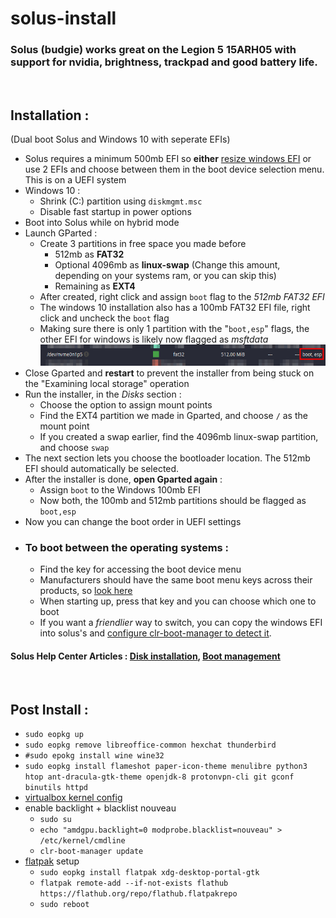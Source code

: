 # solus-install
### Solus (budgie) works great on the Legion 5 15ARH05 with support for nvidia, brightness, trackpad and good battery life.

<br>

## Installation :
 (Dual boot Solus and Windows 10 with seperate EFIs)
- Solus requires a minimum 500mb EFI so **either** [resize windows EFI](https://superuser.com/questions/1230741/how-to-resize-the-efi-system-partition) or use 2 EFIs and choose between them in the boot device selection menu. This is on a UEFI system
- Windows 10 :
  - Shrink (C:) partition using `diskmgmt.msc`
  - Disable fast startup in power options
- Boot into Solus while on hybrid mode
- Launch GParted :
  - Create 3 partitions in free space you made before
    - 512mb as **FAT32**
    - Optional  4096mb as **linux-swap** (Change this amount, depending on your systems ram, or you can skip this)
    - Remaining as **EXT4**
  - After created, right click and assign `boot` flag to the *512mb FAT32 EFI*
  - The windows 10 installation also has a 100mb FAT32 EFI file, right click and uncheck the `boot` flag
  - Making sure there is only 1 partition with the "``boot,esp``" flags, the other EFI for windows is likely now flagged as *msftdata*
  ![onlybootflag](onlybootflag.png)
- Close Gparted and **restart** to prevent the installer from being stuck on the "Examining local storage" operation
- Run the installer, in the *Disks* section :
  - Choose the option to assign mount points
  - Find the EXT4 partition we made in Gparted, and choose `/` as the mount point
  - If you created a swap earlier, find the 4096mb linux-swap partition, and choose `swap`
- The next section lets you choose the bootloader location. The 512mb EFI should automatically be selected.
- After the installer is done, **open Gparted again** :
  - Assign `boot` to the Windows 100mb EFI
  - Now both, the 100mb and 512mb partitions should be flagged as `boot,esp`
- Now you can change the boot order in UEFI settings
- ### **To boot between the operating systems :**
  - Find the key for accessing the boot device menu
  - Manufacturers should have the same boot menu keys across their products, so [look here](https://www.disk-image.com/faq-bootmenu.htm)
  - When starting up, press that key and you can choose which one to boot
  - If you want a *friendlier* way to switch, you can copy the windows EFI into solus's and [configure clr-boot-manager to detect it](https://gist.github.com/Astro36/d4dd029ee07a1616f65dbd89e7d9a7dc). <br>
  
#### **Solus Help Center Articles :** [Disk installation](https://getsol.us/articles/installation/disks/en/), [Boot management](https://getsol.us/articles/troubleshooting/boot-management/en/)
<br>

## Post Install :
- `sudo eopkg up`
- `sudo eopkg remove libreoffice-common hexchat thunderbird`
- `#sudo epokg install wine wine32`
- `sudo eopkg install flameshot paper-icon-theme menulibre python3 htop ant-dracula-gtk-theme openjdk-8 protonvpn-cli git gconf binutils httpd`
- [virtualbox kernel config](https://getsol.us/articles/software/virtualbox/en/)
- enable backlight + blacklist nouveau
  - `sudo su`
  - `echo "amdgpu.backlight=0 modprobe.blacklist=nouveau" > /etc/kernel/cmdline`
  - `clr-boot-manager update`
- [flatpak](https://flatpak.org/setup) setup
  - `sudo eopkg install flatpak xdg-desktop-portal-gtk`
  - `flatpak remote-add --if-not-exists flathub https://flathub.org/repo/flathub.flatpakrepo`
  - `sudo reboot`